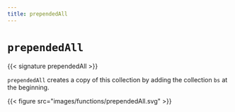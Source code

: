 ```yaml
---
title: prependedAll
---
```


# `prependedAll`

{{< signature prependedAll >}}

`prependedAll` creates a copy of this collection by adding the collection `bs` at the beginning.

{{< figure src="images/functions/prependedAll.svg" >}}
